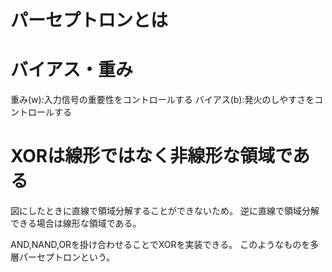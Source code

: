 # パーセプトロンとは
# バイアス・重み
重み(w):入力信号の重要性をコントロールする
バイアス(b):発火のしやすさをコントロールする

# XORは線形ではなく非線形な領域である
図にしたときに直線で領域分解することができないため。
逆に直線で領域分解できる場合は線形な領域である。

AND,NAND,ORを掛け合わせることでXORを実装できる。
このようなものを多層パーセプトロンという。